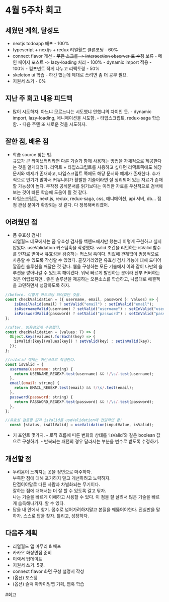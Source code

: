 # 4월 5주차 회고

## 세웠던 계획, 달성도

- nextjs todoapp 배포 - 100%
- typescript + nextjs + redux 리얼월드 클론코딩 - 60%
- connect flavor 개선 - ~~무한 스크롤 -> intersection observer 로 수정~~ 보류 - 메인 페이지 포스트 -> lazy-loading 처리 - 100% - dynamic import 적용 - 100% - 컴포넌트 작게 나누고 리팩토링 - 50%
- skeleton ui 학습 - 하긴 했는데 제대로 쓰려면 좀 더 공부 필요.
- 지원서 쓰기 - 0%

## 지난 주 회고 내용 피드백

- 많이 시도하자. 아느냐 모르느냐는 시도했냐 안했냐의 차이인 듯. - dynamic import, lazy-loading, 애니메이션을 시도함. - 타입스크립트, redux-saga 학습함. - 다음 주엔 또 새로운 것을 시도하자.

## 잘한 점, 배운 점

- 학습 source 찾는 법.  
  규모가 큰 라이브러리라면 다른 기술과 함께 사용하는 방법을 자체적으로 제공한다는 것을 알게되었다. 리액트 + 타입스크립트를 사용하고 싶다면 리액트쪽에도 해당 문서와 예제가 존재하고, 타입스크립트 쪽에도 해당 문서와 예제가 존재한다. 추가적으로 인기가 많아서 커뮤니티가 활발한 기술이라면 잘 정리되어 있는 자료가 존재할 가능성이 높다. 무작정 공식문서를 읽기보다는 이러한 자료를 우선적으로 검색해보는 것이 빠른 학습에 도움이 될 것 같다.
- 타입스크립트, next.js, redux, redux-saga, css, 애니메이션, api 서버, db… 점점 관심 분야가 확장되는 것 같다. 다 정복해버리겠어.

## 어려웠던 점

- 폼 유효성 검사!  
  리얼월드 데모에서는 폼 유효성 검사를 백엔드에서만 했는데 이렇게 구현하고 싶지 않았다. useValidation 커스텀훅을 작성했다. valid 조건을 리턴하는 isValid 함수를 인자로 받아서 유효성을 검증하는 커스텀 훅이다. 키값에 관계없이 범용적으로 사용할 수 있도록 작성할 수 있었다. 골칫거리였던 유효성 검사 기능에 대해 드디어 깔끔한 솔루션을 깨달은 것 같다. 웹을 구성하는 모든 기술에서 이와 같이 나만의 솔루션을 쌓아나갈 수 있도록 해야겠다. 워낙 빠르게 발전하는 분야라 전부 커버하는 것은 어렵겠지만.. 좋은 솔루션을 제공하는 오픈소스를 학습하고, 나름대로 해결책을 고민하면서 성장하도록 하자.

```jsx
//before. 이렇게 하드코딩 되어있던 것을.
const checkValidation = ({ username, email, password }: Values) => {
    isEmailValid(email) ? setValid("email") : setInValid("email");
    isUsernameValid(username) ? setValid("username") : setInValid("username");
    isPasswordValid(password) ? setValid("password") : setInValid("password");
};

//after. 범용성있게 수정했다.
const checkValidation = (values: T) => {
  Object.keys(values).forEach((key) => {
    isValid![key](values[key]) ? setValid(key) : setInValid(key);
  });
};

//isValid 객체는 이런식으로 작성한다.
const isValid = {
  username(username: string) {
    return USERNAME_REGEXP.test(username) && !/\s/.test(username);
  },
  email(email: string) {
    return EMAIL_REGEXP.test(email) && !/\s/.test(email);
  },
  password(password: string) {
    return PASSWORD_REGEXP.test(password) && !/\s/.test(password);
  },
};

//유효성 검증할 값과 isValid를 useValidation에 전달하면 끝!
  const [status, isAllValid] = useValidation(inputValue, isValid);
```

- 키 포인트 몇가지. - 로직 흐름에 따른 변화의 상태를 ‘isValid’와 같은 boolean 값으로 구성하기. - 반복되는 패턴의 경우 달라지는 부분을 변수로 받도록 수정하기.

## 개선할 점

- 두려움이 느껴지는 곳을 정면으로 마주하자.  
  부족한 점에 대해 포기하지 말고 개선하려고 노력하자.  
  단점이야말로 다른 사람과 차별화되는 무기이다.  
  잘하는 점에 대해서는 더 잘 할 수 있도록 갈고 닦자.  
  나는 기술을 빠르게 이해하고 사용할 수 있다. 이 점을 잘 살려서 많은 기술을 빠르게 습득해나가자. 할 수 있다.
- 답을 내 안에서 찾기.
  꼼수로 넘어가려하지말고 본질을 꿰뚫어야한다. 진실만을 말하자. 스스로 답을 찾자. 틀리고, 성장하자.

## 다음주 계획

- 리얼월드 앱 마무리 & 배포
- 카카오 화상면접 준비
- 이력서 업데이트
- 지원서 쓰기. 5곳.
- connect flavor 화면 구성 설명서 작성
- (옵션) 포스팅
- (옵션) 슬랙 아카이빙앱 기획, 웹훅 학습

#회고

